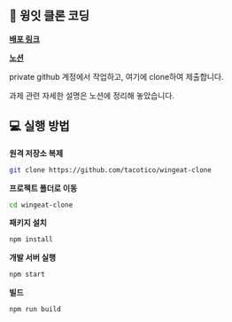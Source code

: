 ## 🍱 윙잇 클론 코딩

[**배포 링크**](https://wingeat-clone.netlify.app/)

[**노션**](https://tech-hoon.notion.site/bdc9facbd14c4bacb609b43b15cd23e3)

private github 계정에서 작업하고, 여기에 clone하여 제출합니다.

과제 관련 자세한 설명은 노션에 정리해 놓았습니다.


## 💻 실행 방법

**원격 저장소 복제**

```bash
git clone https://github.com/tacotico/wingeat-clone
```

**프로젝트 폴더로 이동**

```bash
cd wingeat-clone
```

**패키지 설치**

```bash
npm install
```

**개발 서버 실행**

```bash
npm start
```

**빌드**

```bash
npm run build
```

